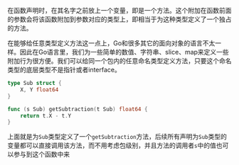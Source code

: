 ​		在函数声明时，在其名字之前放上一个变量，即是一个方法。这个附加在函数前面的参数会将该函数附加到参数对应的类型上，即相当于为这种类型定义了一个独占的方法。

​		在能够给任意类型定义方法这一点上，Go和很多其它的面向对象的语言不太一样。因此在Go语言里，我们为一些简单的数值、字符串、slice、map来定义一些附加行为很方便。我们可以给同一个包内的任意命名类型定义方法，只要这个命名类型的底层类型不是指针或者interface。

```go
type Sub struct {
	X, Y float64
}

func (s Sub) getSubtraction(t Sub) float64 {
	return t.X - t.Y
}
```

上面就是为`Sub`类型定义了一个`getSubtraction`方法，后续所有声明为`Sub`类型的变量都可以直接调用该方法，而不用考虑包级别，并且方法的调用者`s`中的值也可以参与到这个函数中来